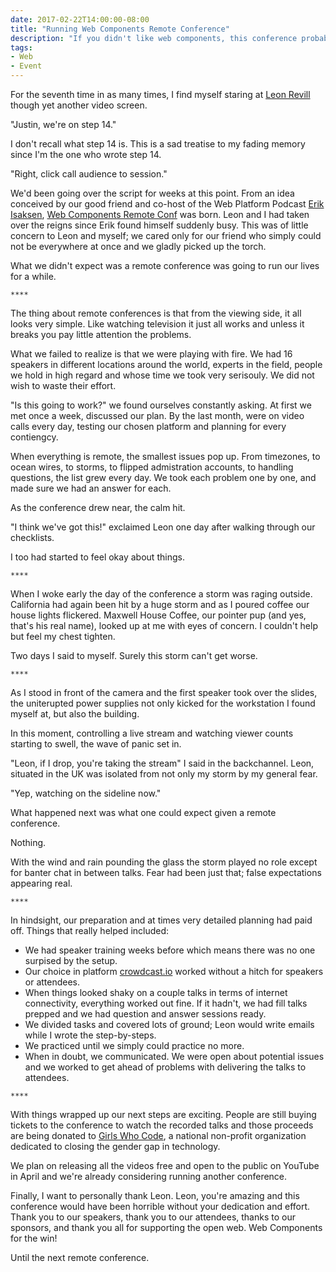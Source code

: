 ```yaml
---
date: 2017-02-22T14:00:00-08:00
title: "Running Web Components Remote Conference"
description: "If you didn't like web components, this conference probably changed your mind."
tags:
- Web
- Event
---
```


For the seventh time in as many times, I find myself staring at [Leon Revill](https://blog.revillweb.com/) though yet another video screen.

"Justin, we're on step 14."

I don't recall what step 14 is. This is a sad treatise to my fading memory since I'm the one who wrote step 14.

"Right, click call audience to session."

We'd been going over the script for weeks at this point. From an idea conceived by our good friend and co-host of the Web Platform Podcast [Erik Isaksen](https://twitter.com/eisaksen), [Web Components Remote Conf](https://www.wcremoteconf.com/) was born. Leon and I had taken over the reigns since Erik found himself suddenly busy. This was of little concern to Leon and myself; we cared only for our friend who simply could not be everywhere at once and we gladly picked up the torch.

What we didn't expect was a remote conference was going to run our lives for a while.

`****`

The thing about remote conferences is that from the viewing side, it all looks very simple. Like watching television it just all works and unless it breaks you pay little attention the problems.

What we failed to realize is that we were playing with fire. We had 16 speakers in different locations around the world, experts in the field, people we hold in high regard and whose time we took very serisouly. We did not wish to waste their effort.

"Is this going to work?" we found ourselves constantly asking. At first we met once a week, discussed our plan. By the last month, were on video calls every day, testing our chosen platform and planning for every contiengcy.

When everything is remote, the smallest issues pop up. From timezones, to ocean wires, to storms, to flipped admistration accounts, to handling questions, the list grew every day. We took each problem one by one, and made sure we had an answer for each.

As the conference drew near, the calm hit.

"I think we've got this!" exclaimed Leon one day after walking through our checklists.

I too had started to feel okay about things.

`****`

When I woke early the day of the conference a storm was raging outside. California had again been hit by a huge storm and as I poured coffee our house lights flickered. Maxwell House Coffee, our pointer pup (and yes, that's his real name), looked up at me with eyes of concern. I couldn't help but feel my chest tighten.

Two days I said to myself. Surely this storm can't get worse.

`****`

As I stood in front of the camera and the first speaker took over the slides, the uniterupted power supplies not only kicked for the workstation I found myself at, but also the building.

In this moment, controlling a live stream and watching viewer counts starting to swell, the wave of panic set in.

"Leon, if I drop, you're taking the stream" I said in the backchannel. Leon, situated in the UK was isolated from not only my storm by my general fear.

"Yep, watching on the sideline now."

What happened next was what one could expect given a remote conference.

Nothing.

With the wind and rain pounding the glass the storm played no role except for banter chat in between talks. Fear had been just that; false expectations appearing real.

`****`

In hindsight, our preparation and at times very detailed planning had paid off. Things that really helped included:

* We had speaker training weeks before which means there was no one surpised by the setup.
* Our choice in platform [crowdcast.io](https://www.crowdcast.io) worked without a hitch for speakers or attendees.
* When things looked shaky on a couple talks in terms of internet connectivity, everything worked out fine. If it hadn't, we had fill talks prepped and we had question and answer sessions ready.
* We divided tasks and covered lots of ground; Leon would write emails while I wrote the step-by-steps.
* We practiced until we simply could practice no more.
* When in doubt, we communicated. We were open about potential issues and we worked to get ahead of problems with delivering the talks to attendees.

`****`

With things wrapped up our next steps are exciting. People are still buying tickets to the conference to watch the recorded talks and those proceeds are being donated to [Girls Who Code](https://girlswhocode.com/), a national non-profit organization dedicated to closing the gender gap in technology.

We plan on releasing all the videos free and open to the public on YouTube in April and we're already considering running another conference.

Finally, I want to personally thank Leon. Leon, you're amazing and this conference would have been horrible without your dedication and effort. Thank you to our speakers, thank you to our attendees, thanks to our sponsors, and thank you all for supporting the open web. Web Components for the win!

Until the next remote conference.




